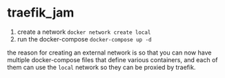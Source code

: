 # traefik_jam

1. create a network `docker network create local`
2. run the docker-compose `docker-compose up -d`

the reason for creating an external network is so that you can now have multiple docker-compose files that define various containers, and each of them can use the `local` network so they can be proxied by traefik.
